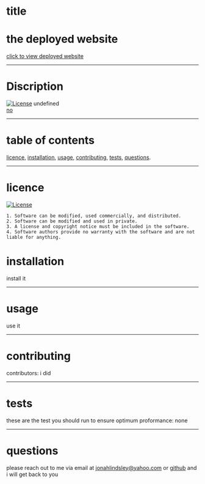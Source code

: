 # title  
  # the deployed website  
  [click to view deployed website](https://github.com/jonahlindsley)
  ***
  # Discription 
  [![License](https://img.shields.io/badge/License-Apache_2.0-blue.svg)](https://opensource.org/licenses/Apache-2.0)
  undefined  
  [no](no)
  ***
  # table of contents
  [licence](#licence), 
  [installation](#installation), 
  [usage](#usage), 
  [contributing](#contributing), 
  [tests](#tests), 
  [questions](#questions).
  ***
  # licence 
   [![License](https://img.shields.io/badge/License-Apache_2.0-blue.svg)](https://opensource.org/licenses/Apache-2.0)
    
    1. Software can be modified, used commercially, and distributed.
    2. Software can be modified and used in private.
    3. A license and copyright notice must be included in the software.
    4. Software authors provide no warranty with the software and are not liable for anything.
  # installation
  install it  
  ***
  # usage
  use it  
  ***
  # contributing 
  contributors: i did  
  ***
  #  tests
  these are the test you should run to ensure optimum proformance: none  
  ***
  # questions 
  please reach out to me via email at jonahlindsley@yahoo.com or [github](https://github.com/jonahlindsley) and i will get back to you 
